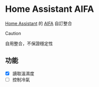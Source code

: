 # Home Assistant AIFA

[Home Assistant](https://www.home-assistant.io/) 的 [AIFA](https://shop.aifatechnology.com/) 自訂整合

> [!CAUTION]
> 自用整合，不保證穩定性

## 功能
- [x] 讀取溫濕度
- [ ] 控制冷氣
